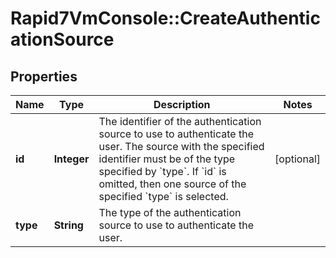# Rapid7VmConsole::CreateAuthenticationSource

## Properties
Name | Type | Description | Notes
------------ | ------------- | ------------- | -------------
**id** | **Integer** | The identifier of the authentication source to use to authenticate the user. The source with the specified identifier must be of the type specified by &#x60;type&#x60;. If &#x60;id&#x60; is omitted, then one source of the specified &#x60;type&#x60; is selected. | [optional] 
**type** | **String** | The type of the authentication source to use to authenticate the user. | 


